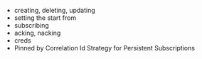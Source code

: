 - creating, deleting, updating
- setting the start from
- subscribing
- acking, nacking
- creds
- Pinned by Correlation Id Strategy for Persistent Subscriptions

